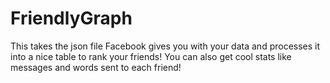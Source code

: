 # FriendlyGraph

This takes the json file Facebook gives you with your data and processes it into a nice table to rank your friends! You can also get cool stats like messages and words sent to each friend!
